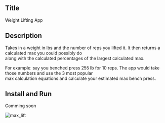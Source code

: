 ## Title
Weight Lifting App

## Description
Takes in a weight in lbs and the number of reps you lifted it. It then returns a calculated max you could possibly do  
along with the calculated percentages of the largest calculated max.

For example: say you benched press 255 lb for 10 reps. The app would take those numbers and use the 3 most popular  
max calculation equations and calculate your estimated max bench press.



## Install and Run
Comming soon


![max_lift](https://github.com/Beau28713/Weight_lifting_calculator/assets/65408911/31985d8b-cf1e-4b3a-9772-3da41651577c)
